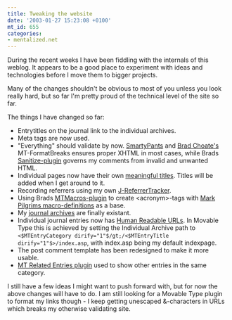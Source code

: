```yaml
---
title: Tweaking the website
date: '2003-01-27 15:23:08 +0100'
mt_id: 655
categories:
- mentalized.net
---
```

During the recent weeks I have been fiddling with the internals of this weblog. It appears to be a good place to experiment with ideas and technologies before I move them to bigger projects.

Many of the changes shouldn't be obvious to most of you unless you look really hard, but so far I'm pretty proud of the technical level of the site so far.

<!--more-->

The things I have changed so far:

<ul>

<li>Entrytitles on the journal link to the individual archives.</li>

<li>Meta tags are now used.</li>

<li>"Everything" should validate by now. <a href="http://daringfireball.net/projects/smartypants/">SmartyPants</a> and <a href="http://www.bradchoate.com/">Brad Choate's</a> MT-FormatBreaks ensures proper XHTML in most cases, while Brads <a href="http://www.bradchoate.com/past/mtsanitize.php">Sanitize-plugin</a> governs my comments from invalid and unwanted HTML.</li>

<li>Individual pages now have their own <a href="http://diveintoaccessibility.org/day_8_constructing_meaningful_page_titles.html">meaningful titles</a>. Titles will be added when I get around to it.</li>

<li>Recording referrers using my own <a href="/journal/2003/01/27/announcing-j-referrertracker/">J-ReferrerTracker</a>.</li>

<li>Using Brads <a href="http://www.bradchoate.com/past/mtmacros.php">MTMacros-plugin</a> to create &lt;acronym&gt;-tags with <a href="http://diveintomark.org/inc/macros">Mark Pilgrims macro-definitions</a> as a base.

<li>My <a href="/journal/archives/">journal archives</a> are finally existant.</li>

<li>Individual journal entries now has <a href="http://www.adaptivepath.com/publications/essays/archives/000058.php">Human Readable URLs</a>. In Movable Type this is achieved by setting the Individual Archive path to <code>&lt;$MTEntryCategory dirify="1"$/gt;/&lt;$MTEntryTitle dirify="1"$&gt;/index.asp</code>, with index.asp being my default indexpage.</li>

<li>The post comment template has been redesigned to make it more usable.</li>

<li><a href="http://www.kalsey.com/2002/07/related_entries_plugin/">MT Related Entries plugin</a> used to show other entries in the same category.</li>
</ul>

I still have a few ideas I might want to push forward with, but for now the above changes will have to do. I am still looking for a Movable Type plugin to format my links though - I keep getting unescaped &amp;-characters in URLs which breaks my otherwise validating site.
